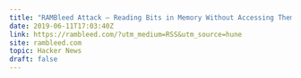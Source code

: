 ```yaml
---
title: "RAMBleed Attack – Reading Bits in Memory Without Accessing Them"
date: 2019-06-11T17:03:40Z
link: https://rambleed.com/?utm_medium=RSS&utm_source=hune
site: rambleed.com
topic: Hacker News
draft: false
---
```

